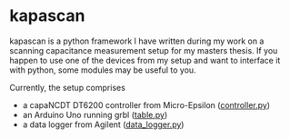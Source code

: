 # kapascan
kapascan is a python framework I have written during my work on a scanning capacitance measurement setup for my masters thesis.
If you happen to use one of the devices from my setup and want to interface it with python, some modules may be useful to you.

Currently, the setup comprises
* a capaNCDT DT6200 controller from Micro-Epsilon ([controller.py](controller.py))
* an Arduino Uno running grbl ([table.py](table.py))
* a data logger from Agilent ([data_logger.py](data_logger.py))

